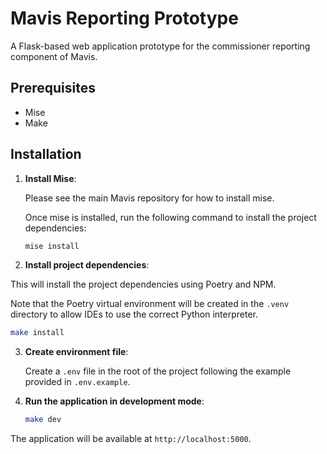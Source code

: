 # Mavis Reporting Prototype

A Flask-based web application prototype for the commissioner reporting component of Mavis.

## Prerequisites

- Mise
- Make

## Installation

1. **Install Mise**:

   Please see the main Mavis repository for how to install mise.

   Once mise is installed, run the following command to install the project dependencies:

   ```bash
   mise install
   ```

2. **Install project dependencies**:

  This will install the project dependencies using Poetry and NPM.

  Note that the Poetry virtual environment will be created in the `.venv` directory to allow IDEs to use the correct Python interpreter.

   ```bash
   make install
   ```

3. **Create environment file**:

   Create a `.env` file in the root of the project following the example provided in `.env.example`.

4. **Run the application in development mode**:

   ```bash
   make dev
   ```

The application will be available at `http://localhost:5000`.
